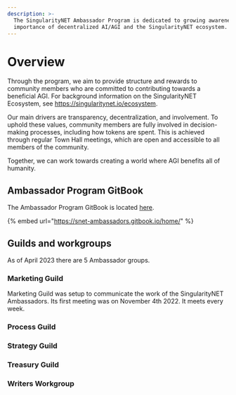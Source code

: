```yaml
---
description: >-
  The SingularityNET Ambassador Program is dedicated to growing awareness of the
  importance of decentralized AI/AGI and the SingularityNET ecosystem.
---
```


# Overview

Through the program, we aim to provide structure and rewards to community members who are committed to contributing towards a beneficial AGI. For background information on the SingularityNET Ecosystem, see https://singularitynet.io/ecosystem.

Our main drivers are transparency, decentralization, and involvement. To uphold these values, community members are fully involved in decision-making processes, including how tokens are spent. This is achieved through regular Town Hall meetings, which are open and accessible to all members of the community.

Together, we can work towards creating a world where AGI benefits all of humanity.

## Ambassador Program GitBook

The Ambassador Program GitBook is located [here](https://snet-ambassadors.gitbook.io/home/).

{% embed url="https://snet-ambassadors.gitbook.io/home/" %}

## Guilds and workgroups

As of April 2023 there are 5 Ambassador groups.&#x20;

### Marketing Guild

Marketing Guild was setup to communicate the work of the SingularityNET Ambassadors. Its first meeting was on November 4th 2022. It meets every week.&#x20;

### Process Guild

### Strategy Guild

### Treasury Guild

### Writers Workgroup
